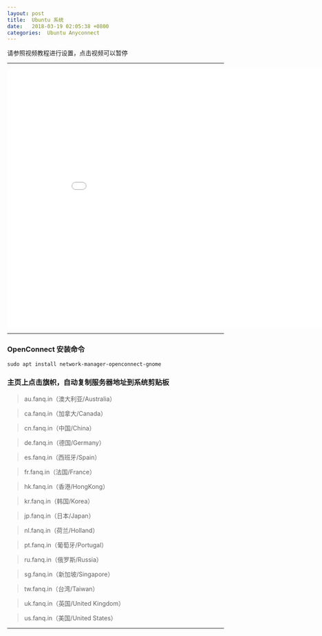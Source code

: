 ```yaml
---
layout: post
title:  Ubuntu 系统
date:   2018-03-19 02:05:38 +0800
categories:  Ubuntu Anyconnect
---
```


请参照视频教程进行设置，点击视频可以暂停

****
<iframe width="900" height="600" src="/files/Ubuntu.webm" frameborder="0" allow="autoplay; encrypted-media" allowfullscreen></iframe>

****

### OpenConnect 安装命令

```
sudo apt install network-manager-openconnect-gnome
```

### 主页上点击旗帜，自动复制服务器地址到系统剪贴板

>au.fanq.in（澳大利亚/Australia）

<!-- >br.fanq.in（巴西/Brazil）
 -->
>ca.fanq.in（加拿大/Canada）

>cn.fanq.in（中国/China）

>de.fanq.in（德国/Germany）

>es.fanq.in（西班牙/Spain）

>fr.fanq.in（法国/France）

>hk.fanq.in（香港/HongKong）

<!-- >il.fanq.in（以色列/Israel）
 -->
>kr.fanq.in（韩国/Korea）

<!-- >lu.fanq.in（卢森堡/Luxembourg）
 -->
>jp.fanq.in（日本/Japan）

>nl.fanq.in（荷兰/Holland）

>pt.fanq.in（葡萄牙/Portugal）

<!-- >pl.fanq.in（波兰/Poland）
 -->
>ru.fanq.in（俄罗斯/Russia）

>sg.fanq.in（新加坡/Singapore）

<!-- >tu.fanq.in（土耳其/Turkey）
 -->
>tw.fanq.in（台湾/Taiwan）

>uk.fanq.in（英国/United Kingdom）

>us.fanq.in（美国/United States）

****
